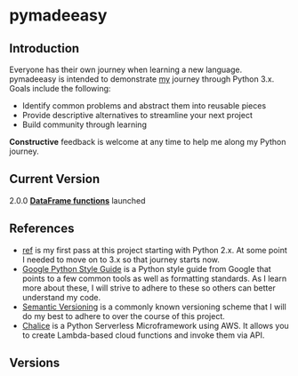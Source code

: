 # pymadeeasy
## Introduction
Everyone has their own journey when learning a new language. pymadeeasy is intended to demonstrate [my](https://zacharyoliver.com) journey through Python 3.x. Goals include the following:
- Identify common problems and abstract them into reusable pieces
- Provide descriptive alternatives to streamline your next project
- Build community through learning

**Constructive** feedback is welcome at any time to help me along my Python journey.

## Current Version
2.0.0 [__**DataFrame functions**__][df] launched

## References
- [ref](https://github.com/zach-oliver/ref) is my first pass at this project starting with Python 2.x. At some point I needed to move on to 3.x so that journey starts now.
- [Google Python Style Guide](https://google.github.io/styleguide/pyguide.html) is a Python style guide from Google that points to a few common tools as well as formatting standards. As I learn more about these, I will strive to adhere to these so others can better understand my code.
- [Semantic Versioning](https://semver.org/) is a commonly known versioning scheme that I will do my best to adhere to over the course of this project.
- [Chalice](https://github.com/aws/chalice) is a Python Serverless Microframework using AWS. It allows you to create Lambda-based cloud functions and invoke them via API.

## Versions
### 2.0.0
- [__**DataFrame functions**__][df] launched
    - Common uses for the [Pandas][pandas] package including a tutorial of basic Series and DataFrame structures
- [__**Print functions**__][pf] changes:
    - differentiated line printing options based on intent with _print_blank_line_, _print_standard_line_, _print_bold_line_
    - added _print_message_standard_ and _print_variable_standard_
- [__**Log class**__][l] changes:
    - added the ability to turn logging to file and logging to console off and on independently

### 1.1.4
- [__**DataFrame functions**__][df] created:
    - _data_frame_fill_blanks_ will fill all null values in a column with 0

### 1.1.3
- [__**Log class**__][l] changes:
    - added assertions in _append_ and _append_new_line_ to make sure string was passed
    - added _append_object_as_string_ and _append_object_as_string_new_line_ for unknown object handling
- [__**Print functions**__][pf] change:
    - added _print_obj_ and _print_obj_to_str_ to be more explicit with variable types
- [__**Operating System functions**__][os] change:
    - removed reference to related pymadeeasy libraries to avoid race conditions

### 1.1.2
- Adjusted _current_date_time_ formatting and its use on [__**Log class**__][l]
    - [__**Log class**__][l] calls new _current_date_time_ formats in output file and line logging

### 1.1.1
- Added styling and invoking adjustments below
    - [__**Log class**__][l] calls [__**Operating System functions**__][os] correctly
    - [__**Operating System functions**__][os] calls [__**Print functions**__][pf] correctly
    - _test_api_ calls _api_, _print_functions_, _Log_, and [__**Operating System functions**__][os] correctly

### 1.1.0
- Added one function to [__**Print functions**__][pf]
    - _print_str_ added as a standard print function for strings
- Adjusted formatting of .gitignore

### 1.0.0
- Created _lambda_with_timer_trigger_ to provide example files to deploy a Chalice-based Lambda function triggered by a time interval.
    - Provided example for basic 5 minute trigger.
- Created two new functions in [__**Operating System functions**__][os]:
    - _get_current_working_directory_ returns the current working directory as a string.
    - _check_variable_type_ to return True if the variable passed is the type passed.

Find older release notes in the [Archive](https://github.com/zach-oliver/pymadeeasy/blob/master/archive.md)

## Developer Setup
- [Install Python 3 via Homebrew](https://wsvincent.com/install-python3-mac/)
- [Download PyCharm](https://www.jetbrains.com/pycharm/promo/anaconda/)
- [Configure pipenv in PyCharm](https://www.jetbrains.com/help/pycharm/pipenv.html)
- [Setup default AWS CLI credentials](https://boto3.amazonaws.com/v1/documentation/api/latest/guide/configuration.html#aws-config-file)

## Tools Used
- [PyCharm](https://www.jetbrains.com/pycharm/promo/anaconda/) I'm currently this trying out
- [Homebrew](https://brew.sh/) is a package manager for OS X. I used this to install Python 3.X

## Future Considerations
- pylint
- [pytorch](https://pytorch.org/get-started/locally/)
- [unittest](https://docs.python.org/3/library/unittest.html)

## Additional References
- [Markdown Guide](https://www.markdownguide.org/basic-syntax) is the guide I used for this README.md
- [pipenv](https://pipenv.readthedocs.io/en/latest/) is a tool used setup and manage your development environment

[pandas]: https://pandas.pydata.org/pandas-docs/stable/getting_started/overview.html
[df]: https://github.com/zach-oliver/pymadeeasy/blob/master/data_frame_functions.md
[pf]: https://github.com/zach-oliver/pymadeeasy/blob/master/print_functions.py
[l]: https://github.com/zach-oliver/pymadeeasy/blob/master/Log.py
[os]: https://github.com/zach-oliver/pymadeeasy/blob/master/operating_system_functions.py
